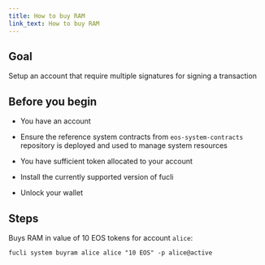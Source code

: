 ```yaml
---
title: How to buy RAM
link_text: How to buy RAM
---
```


## Goal

Setup an account that require multiple signatures for signing a transaction

## Before you begin

* You have an account

* Ensure the reference system contracts from `eos-system-contracts` repository is deployed and used to manage system resources

* You have sufficient token allocated to your account

* Install the currently supported version of fucli

* Unlock your wallet

## Steps

Buys RAM in value of 10 EOS tokens for account `alice`:

```shell
fucli system buyram alice alice "10 EOS" -p alice@active
```
